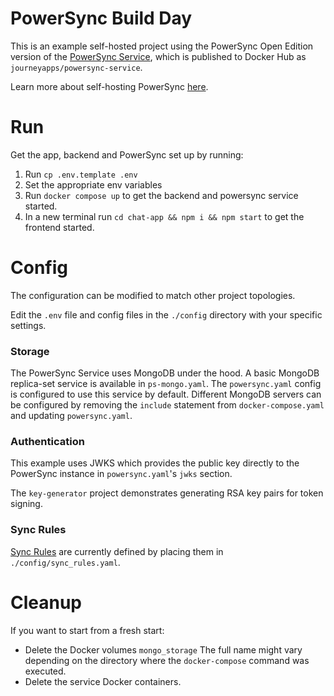 # PowerSync Build Day

This is an example self-hosted project using the PowerSync Open Edition version of the [PowerSync Service](https://github.com/powersync-ja/powersync-service), which is published to Docker Hub as `journeyapps/powersync-service`.

Learn more about self-hosting PowerSync [here](https://docs.powersync.com/self-hosting/getting-started).

# Run

Get the app, backend and PowerSync set up by running:

1. Run `cp .env.template .env`
2. Set the appropriate env variables
3. Run `docker compose up` to get the backend and powersync service started.
4. In a new terminal run `cd chat-app && npm i && npm start` to get the frontend started.

# Config

The configuration can be modified to match other project topologies.

Edit the `.env` file and config files in the `./config` directory with your specific settings.

### Storage

The PowerSync Service uses MongoDB under the hood. A basic MongoDB replica-set service is available in `ps-mongo.yaml`. The `powersync.yaml` config is configured to use this service by default. Different MongoDB servers can be configured by removing the `include` statement from `docker-compose.yaml` and updating `powersync.yaml`.

### Authentication

This example uses JWKS which provides the public key directly to the PowerSync instance in `powersync.yaml`'s `jwks` section.

The `key-generator` project demonstrates generating RSA key pairs for token signing.

### Sync Rules

[Sync Rules](https://docs.powersync.com/usage/sync-rules) are currently defined by placing them in `./config/sync_rules.yaml`.

# Cleanup

If you want to start from a fresh start:

- Delete the Docker volumes `mongo_storage`
  The full name might vary depending on the directory where the `docker-compose` command was executed.
- Delete the service Docker containers.
